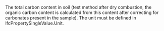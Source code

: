 The total carbon content in soil (test method after dry combustion, the organic carbon content is calculated from this content after correcting for carbonates present in the sample). The unit must be defined in IfcPropertySingleValue.Unit.
